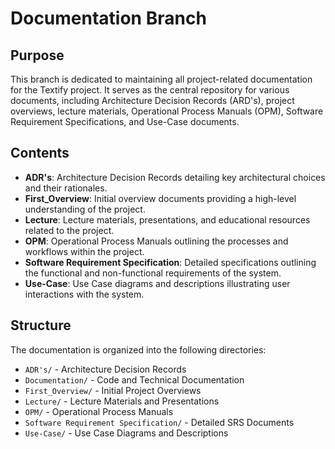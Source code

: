 # Documentation Branch

## Purpose
This branch is dedicated to maintaining all project-related documentation for the Textify project. It serves as the central repository for various documents, including Architecture Decision Records (ARD's), project overviews, lecture materials, Operational Process Manuals (OPM), Software Requirement Specifications, and Use-Case documents.

## Contents
- **ADR's**: Architecture Decision Records detailing key architectural choices and their rationales.
- **First_Overview**: Initial overview documents providing a high-level understanding of the project.
- **Lecture**: Lecture materials, presentations, and educational resources related to the project.
- **OPM**: Operational Process Manuals outlining the processes and workflows within the project.
- **Software Requirement Specification**: Detailed specifications outlining the functional and non-functional requirements of the system.
- **Use-Case**: Use Case diagrams and descriptions illustrating user interactions with the system.

## Structure
The documentation is organized into the following directories:
- `ADR's/` - Architecture Decision Records
- `Documentation/` - Code and Technical Documentation 
- `First_Overview/` - Initial Project Overviews
- `Lecture/` - Lecture Materials and Presentations
- `OPM/` - Operational Process Manuals
- `Software Requirement Specification/` - Detailed SRS Documents
- `Use-Case/` - Use Case Diagrams and Descriptions
